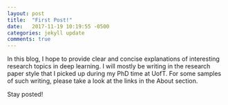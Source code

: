 ```yaml
---
layout: post
title:  "First Post!"
date:   2017-11-19 10:19:55 -0500
categories: jekyll update
comments: true
---
```


In this blog, I hope to provide clear and concise explanations of interesting research topics in deep learning. I will mostly be writing in the research paper style that I picked up during my PhD time at UofT. For some samples of such writing, please take a look at the links in the About section.

Stay posted!